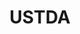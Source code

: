 ---
# This topic lives at
# https://digital.gov/topics/ustda

slug: "ustda"

# Topic Title
title: "USTDA"

# description — keep it short and clear
summary: ""


# Weight
weight: 1

# For more information on managing topics,
# see https://github.com/GSA/digitalgov.gov/wiki
---